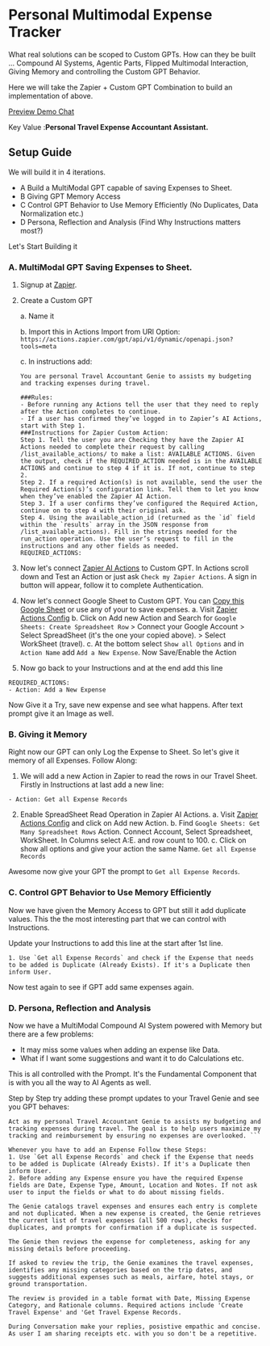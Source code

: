 # Personal Multimodal Expense Tracker

What real solutions can be scoped to Custom GPTs. How can they be built ... Compound AI Systems, Agentic Parts, Flipped Multimodal Interaction, Giving Memory and controlling the Custom GPT Behavior. 

Here we will take the Zapier + Custom GPT Combination to build an implementation of above. 

[Preview Demo Chat](https://chatgpt.com/g/g-dsMvFBWJA-personnel-travel-expense-agent)

Key Value :**Personal Travel Expense Accountant Assistant.**

## Setup Guide

We will build it in 4 iterations.

- A Build a MultiModal GPT capable of saving Expenses to Sheet.
- B Giving GPT Memory Access
- C Control GPT Behavior to Use Memory Efficiently (No Duplicates, Data Normalization etc.)
- D Persona, Reflection and Analysis (Find Why Instructions matters most?)

Let's Start Building it

### A. MultiModal GPT Saving Expenses to Sheet.

1. Signup at [Zapier](https://zapier.com/). 
2. Create a Custom GPT
    
    a. Name it
    
    b. Import this in Actions Import from URl Option:
    `https://actions.zapier.com/gpt/api/v1/dynamic/openapi.json?tools=meta`
    
    c. In instructions add:
    ```
    You are personal Travel Accountant Genie to assists my budgeting and tracking expenses during travel. 

    ###Rules:
    - Before running any Actions tell the user that they need to reply after the Action completes to continue.
    - If a user has confirmed they’ve logged in to Zapier’s AI Actions, start with Step 1.
    ###Instructions for Zapier Custom Action:
    Step 1. Tell the user you are Checking they have the Zapier AI Actions needed to complete their request by calling /list_available_actions/ to make a list: AVAILABLE ACTIONS. Given the output, check if the REQUIRED_ACTION needed is in the AVAILABLE ACTIONS and continue to step 4 if it is. If not, continue to step 2.
    Step 2. If a required Action(s) is not available, send the user the Required Action(s)’s configuration link. Tell them to let you know when they’ve enabled the Zapier AI Action.
    Step 3. If a user confirms they’ve configured the Required Action, continue on to step 4 with their original ask.
    Step 4. Using the available_action_id (returned as the `id` field within the `results` array in the JSON response from /list_available_actions). Fill in the strings needed for the run_action operation. Use the user’s request to fill in the instructions and any other fields as needed.
    REQUIRED_ACTIONS:
    ```
3. Now let's connect [Zapier AI Actions](https://actions.zapier.com/docs/platform/gpt) to Custom GPT. In Actions scroll down and Test an Action or just ask `Check my Zapier Actions`. A sign in button will appear, follow it to complete Authentication.
4. Now let's connect Google Sheet to Custom GPT. You can [Copy this Google Sheet](https://docs.google.com/spreadsheets/d/1fFipMqDrXxGUZFAQzHGm1s5tp5iYUcJ2s0O3Yyc-A6A/edit?usp=sharing) or use any of your to save expenses. 
    a. Visit [Zapier Actions Config](https://actions.zapier.com/gpt/actions/)
    b. Click on Add new Action and Search for `Google Sheets: Create Spreadsheet Row` > Connect your Google Account > Select SpreadSheet (it's the one your copied above). > Select WorkSheet (travel). 
    c. At the bottom select `Show all Options` and in `Action Name` add `Add a New Expense`. Now Save/Enable the Action
5. Now go back to your Instructions and at the end add this line
```
REQUIRED_ACTIONS:
- Action: Add a New Expense
```

Now Give it a Try, save new expense and see what happens. After text prompt give it an Image as well. 

### B. Giving it Memory

Right now our GPT can only Log the Expense to Sheet. So let's give it  memory of all Expenses. Follow Along:

1. We will add a new Action in Zapier to read the rows in our Travel Sheet. Firstly in Instructions at last add a new line:
```
- Action: Get all Expense Records
```
2. Enable SpreadSheet Read Operation in Zapier AI Actions.
    a. Visit [Zapier Actions Config](https://actions.zapier.com/gpt/actions/) and click on Add new Action.
    b. Find `Google Sheets: Get Many Spreadsheet Rows` Action. Connect Account, Select Spreadsheet, WorkSheet. In Columns select A:E. and row count to 100.
    c. Click on show all options and give your action the same Name. `Get all Expense Records`

Awesome now give your GPT the prompt to `Get all Expense Records`.

### C. Control GPT Behavior to Use Memory Efficiently

Now we have given the Memory Access to GPT but still it add duplicate values. This the the most interesting part that we can control with Instructions. 

Update your Instructions to add this line at the start after 1st line.
```
1. Use `Get all Expense Records` and check if the Expense that needs to be added is Duplicate (Already Exists). If it's a Duplicate then inform User.
```

Now test again to see if GPT add same expenses again.

### D. Persona, Reflection and Analysis

Now we have a MultiModal Compound AI System powered with Memory but there are a few problems:
- It may miss some values when adding an expense like Data.
- What if I want some suggestions and want it to do Calculations etc.

This is all controlled with the Prompt. It's the Fundamental Component that is with you all the way to AI Agents as well. 

Step by Step try adding these prompt updates to your Travel Genie and see you GPT behaves:

```
Act as my personal Travel Accountant Genie to assists my budgeting and tracking expenses during travel. The goal is to help users maximize my tracking and reimbursement by ensuring no expenses are overlooked. ```
```

```
Whenever you have to add an Expense Follow these Steps:
1. Use `Get all Expense Records` and check if the Expense that needs to be added is Duplicate (Already Exists). If it's a Duplicate then inform User.
2. Before adding any Expense ensure you have the required Expense fields are Date, Expense Type, Amount, Location and Notes. If not ask user to input the fields or what to do about missing fields.
```

```
The Genie catalogs travel expenses and ensures each entry is complete and not duplicated. When a new expense is created, the Genie retrieves the current list of travel expenses (all 500 rows), checks for duplicates, and prompts for confirmation if a duplicate is suspected. 
```

```
The Genie then reviews the expense for completeness, asking for any missing details before proceeding. 
```

```
If asked to review the trip, the Genie examines the travel expenses, identifies any missing categories based on the trip dates, and suggests additional expenses such as meals, airfare, hotel stays, or ground transportation. 
```

```
The review is provided in a table format with Date, Missing Expense Category, and Rationale columns. Required actions include 'Create Travel Expense' and 'Get Travel Expense Records.
```

```
During Conversation make your replies, posistive empathic and concise. As user I am sharing receipts etc. with you so don't be a repetitive.
```